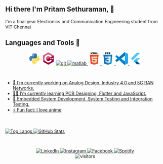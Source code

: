 <!--
**Pritam-Sethuraman/Pritam-Sethuraman** is a ✨ _special_ ✨ repository because its `README.md` (this file) appears on your GitHub profile.
-->

## Hi there I'm Pritam Sethuraman, 👋

I'm a final year Electronics and Communication Engineering student from VIT Chennai

## Languages and Tools 🧰
<p align="center">
<img src="https://raw.githubusercontent.com/devicons/devicon/master/icons/python/python-original.svg" alt="python" width="40" height="40"/>
<img src="https://raw.githubusercontent.com/devicons/devicon/master/icons/cplusplus/cplusplus-original.svg" alt="cpp" width="40" height="40"/>
<a href="https://git-scm.com/" target="_blank" rel="noreferrer"> <img src="https://www.vectorlogo.zone/logos/git-scm/git-scm-icon.svg" alt="git" width="40" height="40"/>
<img src="https://upload.wikimedia.org/wikipedia/commons/2/21/Matlab_Logo.png" alt="matlab" width="40" height="40"/>
<img src="https://raw.githubusercontent.com/devicons/devicon/master/icons/html5/html5-original-wordmark.svg" alt="html5" width="40" height="40"/>
<img src="https://raw.githubusercontent.com/devicons/devicon/master/icons/css3/css3-original-wordmark.svg" alt="css3" width="40" height="40"/>
<img src="https://raw.githubusercontent.com/github/explore/80688e429a7d4ef2fca1e82350fe8e3517d3494d/topics/visual-studio-code/visual-studio-code.png" alt="VS Code" width="40" height="40"/>
<img src="https://raw.githubusercontent.com/github/explore/80688e429a7d4ef2fca1e82350fe8e3517d3494d/topics/flutter/flutter.png" alt="Flutter"  width="40" height="40"/>
</p>


<br>

- 🔭 I’m currently working on Analog Design, Industry 4.0 and 5G RAN Networks.
- 👨‍💻 I’m currently learning PCB Designing, Flutter and JavaScript.
- 🤔 Embedded System Development, System Testing and Integration Testing.
- ⚡ Fun fact: I love anime <br>

<br>

![Top Langs](https://github-readme-stats.vercel.app/api/top-langs/?username=pritam-sethuraman&theme=dark)
![GitHub Stats](https://github-readme-stats.vercel.app/api?username=pritam-sethuraman&theme=dark)

<br>

<p align="center">
<a href="https://www.linkedin.com/in/pritam-sethuraman/" target="_blank">
  <img src="https://img.shields.io/badge/LinkedIn-%230077B5.svg?&style=flat-square&logo=linkedin&logoColor=white" alt="LinkedIn">
</a>
<a href="https://www.instagram.com/mrdumplingzzz/" target="_blank">
  <img src="https://img.shields.io/badge/Instagram-%23E4405F.svg?&style=flat-square&logo=instagram&logoColor=white" alt="Instagram">
</a>
<a href="https://www.facebook.com/spritam25" target="_blank">
  <img src="https://img.shields.io/badge/Facebook-%231877F2.svg?&style=flat-square&logo=facebook&logoColor=white" alt="Facebook">
</a>
<a href="https://open.spotify.com/user/31diwxnsyxhojrjnexjnoahv6ulq" target="_blank">
  <img src="https://img.shields.io/badge/Spotify-%231ED760.svg?&style=flat-square&logo=spotify&logoColor=white" alt="Spotify">
</a>
<br>
<img src="https://komarev.com/ghpvc/?username=pritam-sethuraman&color=blue" alt="visitors">
</p>
